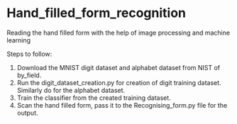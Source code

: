# Hand_filled_form_recognition
Reading the hand filled form with the help of image processing and machine learning

Steps to follow:
1. Download the MNIST digit dataset and alphabet dataset from NIST of by_field.
2. Run the digit_dataset_creation.py for creation of digit training dataset. Similarly do for the alphabet dataset.
3. Train the classifier from the created training dataset.
4. Scan the hand filled form, pass it to the Recognising_form.py file for the output.
